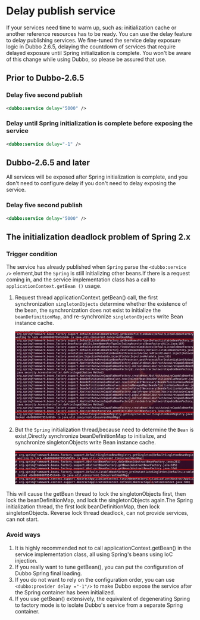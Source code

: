# Delay publish service

If your services need time to warm up, such as: initialization cache or another reference resources has to be ready. You can use the delay feature to delay publishing services. We fine-tuned the service delay exposure logic in Dubbo 2.6.5, delaying the countdown of services that require delayed exposure until Spring initialization is complete. You won't be aware of this change while using Dubbo, so please be assured that use.

## Prior to Dubbo-2.6.5
### Delay five second publish

```xml
<dubbo:service delay="5000" />
```

### Delay until Spring initialization is complete before exposing the service
```xml
<dubbo:service delay="-1" />
```

## Dubbo-2.6.5 and later

All services will be exposed after Spring initialization is complete, and you don't need to configure delay if you don't need to delay exposing the service.

### Delay five second publish

```xml
<dubbo:service delay="5000" />
```

## The initialization deadlock problem of Spring 2.x

### Trigger condition

The service has already published when `Spring` parse the `<dubbo:service />` element,but the `Spring` is still initializing other beans.If there is a request coming in, and the service implementation class has a call to `applicationContext.getBean ()` usage.

1. Request thread applicationContext.getBean() call, the first synchronization `singletonObjects` determine whether the existence of the bean, the synchronization does not exist to initialize the `beanDefinitionMap`, and re-synchronize `singletonObjects` write Bean instance cache.

    ![deadlock](../sources/images/lock-get-bean.jpg)  

2. But the `Spring` initialization thread,because need to determine the `Bean` is exist,Directly synchronize beanDefinitionMap to initialize, and synchronize singletonObjects write Bean instance cache.

    ![/user-guide/images/lock-init-context.jpg](../sources/images/lock-init-context.jpg)  

This will cause the getBean thread to lock the singletonObjects first, then lock the beanDefinitionMap, and lock the singletonObjects again.The Spring initialization thread, the first lock beanDefinitionMap, then lock singletonObjects. Reverse lock thread deadlock, can not provide services, can not start.

### Avoid ways

1. It is highly recommended not to call applicationContext.getBean() in the service implementation class, all using Spring's beans using IoC injection.
2. If you really want to tune getBean(), you can put the configuration of Dubbo Spring final loading.
3. If you do not want to rely on the configuration order, you can use `<dubbo:provider delay ="-1"/>` to make Dubbo expose the service after the Spring container has been initialized.
4. If you use getBean() extensively, the equivalent of degenerating Spring to factory mode is to isolate Dubbo's service from a separate Spring container.

[^1]: Base on the  `ContextRefreshedEvent` event of the  Spring to trigger publish service.
